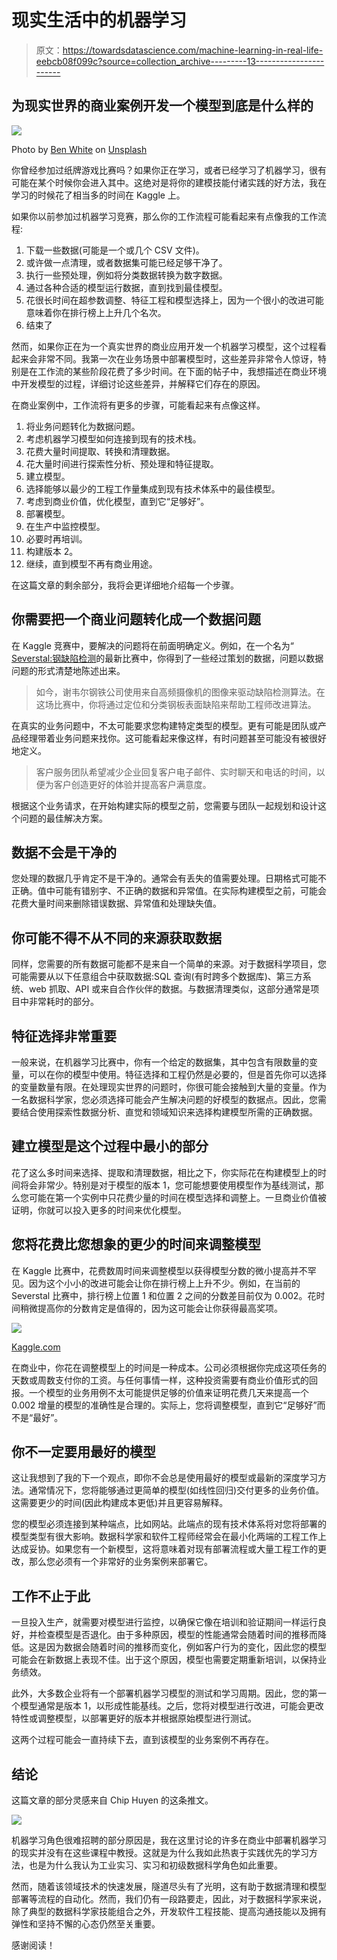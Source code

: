 # 现实生活中的机器学习

> 原文：<https://towardsdatascience.com/machine-learning-in-real-life-eebcb08f099c?source=collection_archive---------13----------------------->

## 为现实世界的商业案例开发一个模型到底是什么样的

![](img/f70ef85a77370a5dbcac0799caa4f452.png)

Photo by [Ben White](https://unsplash.com/@benwhitephotography?utm_source=unsplash&utm_medium=referral&utm_content=creditCopyText) on [Unsplash](https://unsplash.com/search/photos/world?utm_source=unsplash&utm_medium=referral&utm_content=creditCopyText)

你曾经参加过纸牌游戏比赛吗？如果你正在学习，或者已经学习了机器学习，很有可能在某个时候你会进入其中。这绝对是将你的建模技能付诸实践的好方法，我在学习的时候花了相当多的时间在 Kaggle 上。

如果你以前参加过机器学习竞赛，那么你的工作流程可能看起来有点像我的工作流程:

1.  下载一些数据(可能是一个或几个 CSV 文件)。
2.  或许做一点清理，或者数据集可能已经足够干净了。
3.  执行一些预处理，例如将分类数据转换为数字数据。
4.  通过各种合适的模型运行数据，直到找到最佳模型。
5.  花很长时间在超参数调整、特征工程和模型选择上，因为一个很小的改进可能意味着你在排行榜上上升几个名次。
6.  结束了

然而，如果你正在为一个真实世界的商业应用开发一个机器学习模型，这个过程看起来会非常不同。我第一次在业务场景中部署模型时，这些差异非常令人惊讶，特别是在工作流的某些阶段花费了多少时间。在下面的帖子中，我想描述在商业环境中开发模型的过程，详细讨论这些差异，并解释它们存在的原因。

在商业案例中，工作流将有更多的步骤，可能看起来有点像这样。

1.  将业务问题转化为数据问题。
2.  考虑机器学习模型如何连接到现有的技术栈。
3.  花费大量时间提取、转换和清理数据。
4.  花大量时间进行探索性分析、预处理和特征提取。
5.  建立模型。
6.  选择能够以最少的工程工作量集成到现有技术体系中的最佳模型。
7.  考虑到商业价值，优化模型，直到它“足够好”。
8.  部署模型。
9.  在生产中监控模型。
10.  必要时再培训。
11.  构建版本 2。
12.  继续，直到模型不再有商业用途。

在这篇文章的剩余部分，我将会更详细地介绍每一个步骤。

## 你需要把一个商业问题转化成一个数据问题

在 Kaggle 竞赛中，要解决的问题将在前面明确定义。例如，在一个名为“ [Severstal:钢缺陷检测](https://www.kaggle.com/c/severstal-steel-defect-detection/overview)的最新比赛中，你得到了一些经过策划的数据，问题以数据问题的形式清楚地陈述出来。

> 如今，谢韦尔钢铁公司使用来自高频摄像机的图像来驱动缺陷检测算法。在这场比赛中，你将通过定位和分类钢板表面缺陷来帮助工程师改进算法。

在真实的业务问题中，不太可能要求您构建特定类型的模型。更有可能是团队或产品经理带着业务问题来找你。这可能看起来像这样，有时问题甚至可能没有被很好地定义。

> 客户服务团队希望减少企业回复客户电子邮件、实时聊天和电话的时间，以便为客户创造更好的体验并提高客户满意度。

根据这个业务请求，在开始构建实际的模型之前，您需要与团队一起规划和设计这个问题的最佳解决方案。

## 数据不会是干净的

您处理的数据几乎肯定不是干净的。通常会有丢失的值需要处理。日期格式可能不正确。值中可能有错别字、不正确的数据和异常值。在实际构建模型之前，可能会花费大量时间来删除错误数据、异常值和处理缺失值。

## 你可能不得不从不同的来源获取数据

同样，您需要的所有数据可能都不是来自一个简单的来源。对于数据科学项目，您可能需要从以下任意组合中获取数据:SQL 查询(有时跨多个数据库)、第三方系统、web 抓取、API 或来自合作伙伴的数据。与数据清理类似，这部分通常是项目中非常耗时的部分。

## 特征选择非常重要

一般来说，在机器学习比赛中，你有一个给定的数据集，其中包含有限数量的变量，可以在你的模型中使用。特征选择和工程仍然是必要的，但是首先你可以选择的变量数量有限。在处理现实世界的问题时，你很可能会接触到大量的变量。作为一名数据科学家，您必须选择可能会产生解决问题的好模型的数据点。因此，您需要结合使用探索性数据分析、直觉和领域知识来选择构建模型所需的正确数据。

## 建立模型是这个过程中最小的部分

花了这么多时间来选择、提取和清理数据，相比之下，你实际花在构建模型上的时间将会非常少。特别是对于模型的版本 1，您可能想要使用模型作为基线测试，那么您可能在第一个实例中只花费少量的时间在模型选择和调整上。一旦商业价值被证明，你就可以投入更多的时间来优化模型。

## 您将花费比您想象的更少的时间来调整模型

在 Kaggle 比赛中，花费数周时间来调整模型以获得模型分数的微小提高并不罕见。因为这个小小的改进可能会让你在排行榜上上升不少。例如，在当前的 Severstal 比赛中，排行榜上位置 1 和位置 2 之间的分数差目前仅为 0.002。花时间稍微提高你的分数肯定是值得的，因为这可能会让你获得最高奖项。

![](img/cc03dfce0fe18cc0c4c7c6670c51a922.png)

[Kaggle.com](https://www.kaggle.com/c/severstal-steel-defect-detection/leaderboard)

在商业中，你花在调整模型上的时间是一种成本。公司必须根据你完成这项任务的天数或周数支付你的工资。与任何事情一样，这种投资需要有商业价值形式的回报。一个模型的业务用例不太可能提供足够的价值来证明花费几天来提高一个 0.002 增量的模型的准确性是合理的。实际上，您将调整模型，直到它“足够好”而不是“最好”。

## 你不一定要用最好的模型

这让我想到了我的下一个观点，即你不会总是使用最好的模型或最新的深度学习方法。通常情况下，您将能够通过更简单的模型(如线性回归)交付更多的业务价值。这需要更少的时间(因此构建成本更低)并且更容易解释。

您的模型必须连接到某种端点，比如网站。此端点的现有技术体系将对您将部署的模型类型有很大影响。数据科学家和软件工程师经常会在最小化两端的工程工作上达成妥协。如果您有一个新模型，这将意味着对现有部署流程或大量工程工作的更改，那么您必须有一个非常好的业务案例来部署它。

## 工作不止于此

一旦投入生产，就需要对模型进行监控，以确保它像在培训和验证期间一样运行良好，并检查模型是否退化。由于多种原因，模型的性能通常会随着时间的推移而降低。这是因为数据会随着时间的推移而变化，例如客户行为的变化，因此您的模型可能会在新数据上表现不佳。出于这个原因，模型也需要定期重新培训，以保持业务绩效。

此外，大多数企业将有一个部署机器学习模型的测试和学习周期。因此，您的第一个模型通常是版本 1，以形成性能基线。之后，您将对模型进行改进，可能会更改特性或调整模型，以部署更好的版本并根据原始模型进行测试。

这两个过程可能会一直持续下去，直到该模型的业务案例不再存在。

## 结论

这篇文章的部分灵感来自 Chip Huyen 的这条推文。

![](img/f5322aba230f8a69b513fbe076ff8c8a.png)

机器学习角色很难招聘的部分原因是，我在这里讨论的许多在商业中部署机器学习的现实并没有在这些课程中教授。这就是为什么我如此热衷于实践优先的学习方法，也是为什么我认为工业实习、实习和初级数据科学角色如此重要。

然而，随着该领域技术的快速发展，隧道尽头有了光明，这有助于数据清理和模型部署等流程的自动化。然而，我们仍有一段路要走，因此，对于数据科学家来说，除了典型的数据科学家技能组合之外，开发软件工程技能、提高沟通技能以及拥有弹性和坚持不懈的心态仍然至关重要。

感谢阅读！